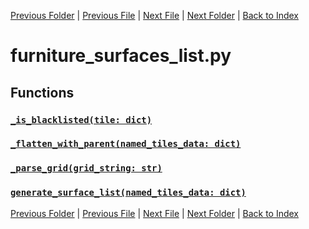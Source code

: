 [Previous Folder](../items/item_article.md) | [Previous File](furniture_list.md) | [Next File](hotbar_slots.md) | [Next Folder](../objects/body_location.md) | [Back to Index](../../index.md)

# furniture_surfaces_list.py

## Functions

### [`_is_blacklisted(tile: dict)`](https://github.com/Vaileasys/pz-wiki_parser/blob/main/scripts/lists/furniture_surfaces_list.py#L20)
### [`_flatten_with_parent(named_tiles_data: dict)`](https://github.com/Vaileasys/pz-wiki_parser/blob/main/scripts/lists/furniture_surfaces_list.py#L45)
### [`_parse_grid(grid_string: str)`](https://github.com/Vaileasys/pz-wiki_parser/blob/main/scripts/lists/furniture_surfaces_list.py#L55)
### [`generate_surface_list(named_tiles_data: dict)`](https://github.com/Vaileasys/pz-wiki_parser/blob/main/scripts/lists/furniture_surfaces_list.py#L62)


[Previous Folder](../items/item_article.md) | [Previous File](furniture_list.md) | [Next File](hotbar_slots.md) | [Next Folder](../objects/body_location.md) | [Back to Index](../../index.md)
